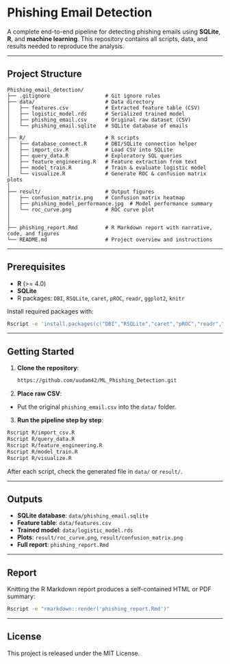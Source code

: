 # Phishing Email Detection

A complete end-to-end pipeline for detecting phishing emails using **SQLite**, **R**, and **machine learning**. This repository contains all scripts, data, and results needed to reproduce the analysis.

---

## Project Structure

```
Phishing_email_detection/
├── .gitignore                  # Git ignore rules
├── data/                       # Data directory
│   ├── features.csv            # Extracted feature table (CSV)
│   ├── logistic_model.rds      # Serialized trained model
│   ├── phishing_email.csv      # Original raw dataset (CSV)
│   └── phishing_email.sqlite   # SQLite database of emails
│
├── R/                          # R scripts
│   ├── database_connect.R      # DBI/SQLite connection helper
│   ├── import_csv.R            # Load CSV into SQLite
│   ├── query_data.R            # Exploratory SQL queries
│   ├── feature_engineering.R   # Feature extraction from text
│   ├── model_train.R           # Train & evaluate logistic model
│   └── visualize.R             # Generate ROC & confusion matrix plots
│
├── result/                     # Output figures
│   ├── confusion_matrix.png    # Confusion matrix heatmap
│   ├── phishing_model_performance.jpg  # Model performance summary
│   └── roc_curve.png           # ROC curve plot
│
│
├── phishing_report.Rmd         # R Markdown report with narrative, code, and figures
└── README.md                   # Project overview and instructions
```

---

## Prerequisites

- **R** (>= 4.0)
- **SQLite**
- R packages: `DBI`, `RSQLite`, `caret`, `pROC`, `readr`, `ggplot2`, `knitr`

Install required packages with:

```bash
Rscript -e 'install.packages(c("DBI","RSQLite","caret","pROC","readr","ggplot2","knitr"), repos="https://cloud.r-project.org")'
```

---

## Getting Started

1. **Clone the repository**:
   ```bash
   https://github.com/uudam42/ML_Phishing_Detection.git
   ```


2. **Place raw CSV**:
- Put the original `phishing_email.csv` into the `data/` folder.

3. **Run the pipeline step by step**:
```bash
Rscript R/import_csv.R
Rscript R/query_data.R
Rscript R/feature_engineering.R
Rscript R/model_train.R
Rscript R/visualize.R
````

After each script, check the generated file in `data/` or `result/`.

---

## Outputs

- **SQLite database**: `data/phishing_email.sqlite`
- **Feature table**: `data/features.csv`
- **Trained model**: `data/logistic_model.rds`
- **Plots**: `result/roc_curve.png`, `result/confusion_matrix.png`
- **Full report**: `phishing_report.Rmd`

---

## Report

Knitting the R Markdown report produces a self-contained HTML or PDF summary:

```bash
Rscript -e "rmarkdown::render('phishing_report.Rmd')"
```

---

## License

This project is released under the MIT License.

